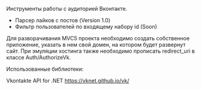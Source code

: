Инструменты работы с аудиторией Вконтакте.
* Парсер лайков с постов (Version 1.0)
* Фильтр пользователей по входящему набору id (Soon)

Для разворачивания MVC5 проекта необходимо создать собственное приложение, указать в нем свой домен, на котором будет развернут сайт. При эмуляции хостинга также необходимо прописать redirect_uri в классе Auth/AuthorizeVk.

Использованные библиотеки:

Vkontakte API for .NET https://vknet.github.io/vk/
